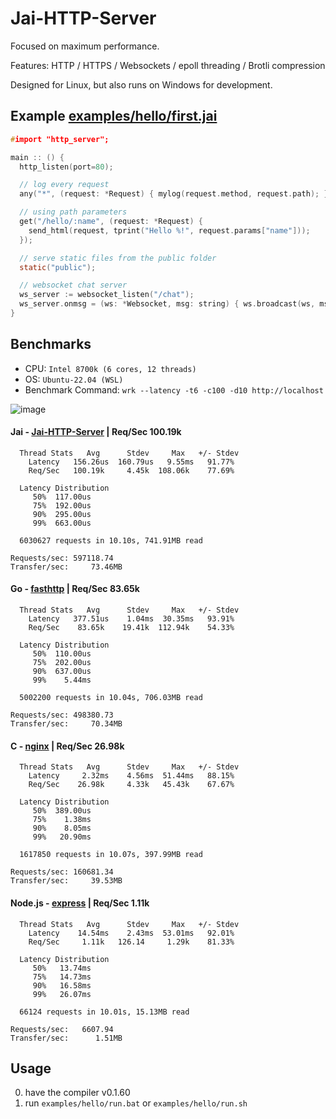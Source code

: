# Jai-HTTP-Server
Focused on maximum performance.

Features: HTTP / HTTPS / Websockets / epoll threading / Brotli compression

Designed for Linux, but also runs on Windows for development.

## Example [examples/hello/first.jai](https://github.com/farzher/Jai-HTTP-Server/blob/master/examples/hello/first.jai)
```c
#import "http_server";

main :: () {
  http_listen(port=80);

  // log every request
  any("*", (request: *Request) { mylog(request.method, request.path); });

  // using path parameters
  get("/hello/:name", (request: *Request) {
    send_html(request, tprint("Hello %!", request.params["name"]));
  });

  // serve static files from the public folder
  static("public");

  // websocket chat server
  ws_server := websocket_listen("/chat");
  ws_server.onmsg = (ws: *Websocket, msg: string) { ws.broadcast(ws, msg); };
}
```

## Benchmarks

- CPU: `Intel 8700k (6 cores, 12 threads)`
- OS: `Ubuntu-22.04 (WSL)`
- Benchmark Command: `wrk --latency -t6 -c100 -d10 http://localhost`

![image](https://user-images.githubusercontent.com/1005136/230886599-d12452b7-7d65-4f73-b1f1-f5a54d3e4926.png)




#### Jai - [Jai-HTTP-Server](https://github.com/farzher/Jai-HTTP-Server) | Req/Sec    100.19k
```
  Thread Stats   Avg      Stdev     Max   +/- Stdev
    Latency   156.26us  160.79us   9.55ms   91.77%
    Req/Sec   100.19k     4.45k  108.06k    77.69%

  Latency Distribution
     50%  117.00us
     75%  192.00us
     90%  295.00us
     99%  663.00us

  6030627 requests in 10.10s, 741.91MB read

Requests/sec: 597118.74
Transfer/sec:     73.46MB
```


#### Go - [fasthttp](https://github.com/valyala/fasthttp) | Req/Sec    83.65k
```
  Thread Stats   Avg      Stdev     Max   +/- Stdev
    Latency   377.51us    1.04ms  30.35ms   93.91%
    Req/Sec    83.65k    19.41k  112.94k    54.33%

  Latency Distribution
     50%  110.00us
     75%  202.00us
     90%  637.00us
     99%    5.44ms

  5002200 requests in 10.04s, 706.03MB read

Requests/sec: 498380.73
Transfer/sec:     70.34MB
```


#### C - [nginx](https://nginx.org/en/) | Req/Sec    26.98k
```
  Thread Stats   Avg      Stdev     Max   +/- Stdev
    Latency     2.32ms    4.56ms  51.44ms   88.15%
    Req/Sec    26.98k     4.33k   45.43k    67.67%

  Latency Distribution
     50%  389.00us
     75%    1.38ms
     90%    8.05ms
     99%   20.90ms

  1617850 requests in 10.07s, 397.99MB read

Requests/sec: 160681.34
Transfer/sec:     39.53MB
```



#### Node.js - [express](https://github.com/expressjs/express) | Req/Sec     1.11k
```
  Thread Stats   Avg      Stdev     Max   +/- Stdev
    Latency    14.54ms    2.43ms  53.01ms   92.01%
    Req/Sec     1.11k   126.14     1.29k    81.33%

  Latency Distribution
     50%   13.74ms
     75%   14.73ms
     90%   16.58ms
     99%   26.07ms

  66124 requests in 10.01s, 15.13MB read

Requests/sec:   6607.94
Transfer/sec:      1.51MB
```









## Usage
0. have the compiler v0.1.60
1. run `examples/hello/run.bat` or `examples/hello/run.sh`
